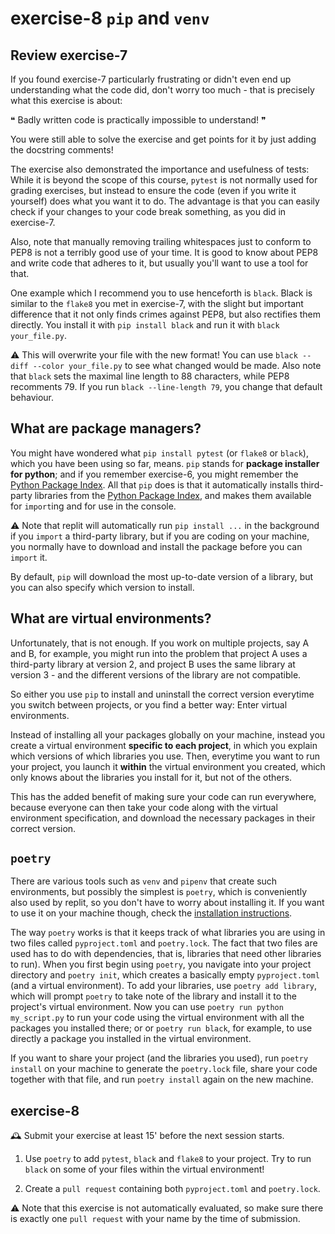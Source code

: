 # exercise-8 `pip` and `venv`

## Review exercise-7

If you found exercise-7 particularly frustrating or didn't even end up understanding what the code did, don't worry too much - that is precisely what this exercise is about: 

❝ Badly written code is practically impossible to understand! ❞

You were still able to solve the exercise and get points for it by just adding the docstring comments! 

The exercise also demonstrated the importance and usefulness of tests: While it is beyond the scope of this course, `pytest` is not normally used for grading exercises, but instead to ensure the code (even if you write it yourself) does what you want it to do. The advantage is that you can easily check if your changes to your code break something, as you did in exercise-7.

Also, note that manually removing trailing whitespaces just to conform to PEP8 is not a terribly good use of your time. It is good to know about PEP8 and write code that adheres to it, but usually you'll want to use a tool for that. 

One example which I recommend you to use henceforth is `black`. Black is similar to the `flake8` you met in exercise-7, with the slight but important difference that it not only finds crimes against PEP8, but also rectifies them directly. You install it with `pip install black` and run it with `black your_file.py`. 

⚠️ This will overwrite your file with the new format! You can use `black --diff --color your_file.py` to see what changed would be made. Also note that `black` sets the maximal line length to 88 characters, while PEP8 recomments 79. If you run `black --line-length 79`, you change that default behaviour.

## What are package managers?

You might have wondered what `pip install pytest` (or `flake8` or `black`), which you have been using so far, means. `pip` stands for **package installer for python**; and if you remember exercise-6, you might remember the [Python Package Index](https://pypi.org/). All that `pip` does is that it automatically installs third-party libraries from the [Python Package Index](https://pypi.org/), and makes them available for `import`ing and for use in the console.

⚠️ Note that replit will automatically run `pip install ...` in the background if you `import` a third-party library, but if you are coding on your machine, you normally have to download and install the package before you can `import` it.

By default, `pip` will download the most up-to-date version of a library, but you can also specify which version to install.

## What are virtual environments?

Unfortunately, that is not enough. If you work on multiple projects, say A and B, for example, you might run into the problem that project A uses a third-party library at version 2, and project B uses the same library at version 3 - and the different versions of the library are not compatible.

So either you use `pip` to install and uninstall the correct version everytime you switch between projects, or you find a better way: Enter virtual environments.

Instead of installing all your packages globally on your machine, instead you create a virtual environment **specific to each project**, in which you explain which versions of which libraries you use. Then, everytime you want to run your project, you launch it **within** the virtual environment you created, which only knows about the libraries you install for it, but not of the others.

This has the added benefit of making sure your code can run everywhere, because everyone can then take your code along with the virtual environment specification, and download the necessary packages in their correct version.

## `poetry`

There are various tools such as `venv` and `pipenv` that create such environments, but possibly the simplest is `poetry`, which is conveniently also used by replit, so you don't have to worry about installing it. If you want to use it on your machine though, check the [installation instructions](https://python-poetry.org/docs/).

The way `poetry` works is that it keeps track of what libraries you are using in two files called `pyproject.toml` and `poetry.lock`. The fact that two files are used has to do with dependencies, that is, libraries that need other libraries to run). When you first begin using `poetry`, you navigate into your project directory and `poetry init`, which creates a basically empty `pyproject.toml` (and a virtual environment). To add your libraries, use `poetry add library`, which will prompt `poetry` to take note of the library and install it to the project's virtual environment. Now you can use `poetry run python my_script.py` to run your code using the virtual environment with all the packages you installed there; or or `poetry run black`, for example, to use directly a package you installed in the virtual environment. 

If you want to share your project (and the libraries you used), run `poetry install` on your machine to generate the `poetry.lock` file, share your code together with that file, and run `poetry install` again on the new machine.

## exercise-8

🕰 Submit your exercise at least 15' before the next session starts. 

1. Use `poetry` to add `pytest`, `black` and `flake8` to your project. Try to run `black` on some of your files within the virtual environment!

2. Create a `pull request` containing both `pyproject.toml` and `poetry.lock`.

⚠️ Note that this exercise is not automatically evaluated, so make sure there is exactly one `pull request` with your name by the time of submission.